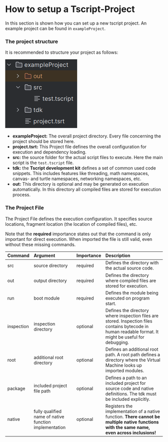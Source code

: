 
# How to setup a Tscript-Project

In this section is shown how you can set up a new tscript project.
An example project can be found in `exampleProject`.


### The project structure

It is recommended to structure your project as follows:<p>
![](res/project_structure_example.png)<br>

- <b>exampleProject:</b> The overall project directory. Every
file concerning the project should be stored here.
- <b>project.tsrt:</b> This Project file defines the overall
configuration for execution and dependency loading.
- <b>src:</b> the source folder for the actual script files
to execute. Here the main script is the `test.tscript` file.
- <b>tdk:</b> the <b>Tscript development kit</b> defines a set
of common used code snippets. This includes features like threading,
math namespaces, canvas- and turtle namespaces, networking namespaces, etc.
- <b>out:</b> This directory is optional and may be generated on execution
automatically. In this directory all compiled files are stored for execution
process.


### The Project File

The Project File defines the execution configuration. It specifies source locations,
fragment location (the location of compiled files), etc.<p>
Note that the <b>required</b> importance
states out that the command is only important for direct execution. When imported the file is still valid,
even without these missing commands.

| Command    | Argument                                               | Importance | Description                                                                                                                                             |
|------------|:-------------------------------------------------------|:-----------|:--------------------------------------------------------------------------------------------------------------------------------------------------------|
| src        | source directory                                       | required   | Defines the directory with the actual source code.                                                                                                      |
| out        | output directory                                       | required   | Defines the directory where compiled files are stored for execution.                                                                                    |
| run        | boot module                                            | required   | Defines the module being executed on program start.                                                                                                     |
| inspection | inspection directory                                   | optional   | Defines the directory where inspection files are stored. Inspection files contains bytecode in human readable format. It might be useful for debugging. |
| root       | additional root directory                              | optional   | Defines an additional root path. A root path defines a directory where the Virtual Machine looks up imported modules.                                   |
| package    | included project file path                             | optional   | Defines a path to an included project for source code and native definitions. The tdk must be included explicitly.                                      |
| native     | fully qualified name of native function implementation | optional   | Registers the implementation of a native function. <b>There cannot be multiple native functions with the same name, even across inclusions!</b>         |
